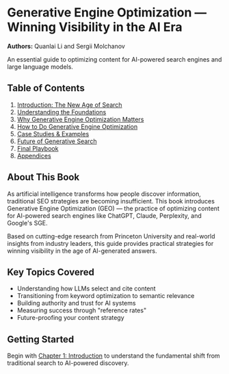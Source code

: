 # Generative Engine Optimization — Winning Visibility in the AI Era

**Authors:** Quanlai Li and Sergii Molchanov

An essential guide to optimizing content for AI-powered search engines and large language models.

## Table of Contents

1. [Introduction: The New Age of Search](chapters/01-introduction.md)
2. [Understanding the Foundations](chapters/02-foundations.md)
3. [Why Generative Engine Optimization Matters](chapters/03-why-geo-matters.md)
4. [How to Do Generative Engine Optimization](chapters/04-how-to-do-geo.md)
5. [Case Studies & Examples](chapters/05-case-studies.md)
6. [Future of Generative Search](chapters/06-future.md)
7. [Final Playbook](chapters/07-playbook.md)
8. [Appendices](chapters/08-appendices.md)

## About This Book

As artificial intelligence transforms how people discover information, traditional SEO strategies are becoming insufficient. This book introduces Generative Engine Optimization (GEO) — the practice of optimizing content for AI-powered search engines like ChatGPT, Claude, Perplexity, and Google's SGE.

Based on cutting-edge research from Princeton University and real-world insights from industry leaders, this guide provides practical strategies for winning visibility in the age of AI-generated answers.

## Key Topics Covered

- Understanding how LLMs select and cite content
- Transitioning from keyword optimization to semantic relevance
- Building authority and trust for AI systems
- Measuring success through "reference rates" 
- Future-proofing your content strategy

## Getting Started

Begin with [Chapter 1: Introduction](chapters/01-introduction.md) to understand the fundamental shift from traditional search to AI-powered discovery.